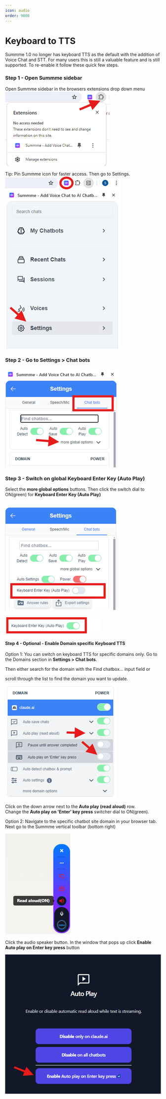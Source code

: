 ```yaml
---
icon: audio
order: 9000
---
```

# Keyboard to TTS

Summme 1.0 no longer has keyboard TTS as the default with the addition of Voice Chat and STT. For many users this is still a valuable feature and is still supported. To re-enable it follow these quick few steps. 


### Step 1 - Open Summme sidebar

Open Summme sidebar in the browsers extensions drop down menu 
![Browser extensions drop down menu](../static/keyboard-tts/step0.png)

Tip: Pin Summme icon for faster access. Then go to Settings.
![Go to Settings](../static/keyboard-tts/step1.png)

### Step 2 - Go to Settings > Chat bots

![Click the 'more global options' button ](../static/keyboard-tts/step2.png)


### Step 3 - Switch on global Keyboard Enter Key (Auto Play)

Select the  **more global options** buttons. Then click the switch dial to ON(green) for
 **Keyboard Enter Key (Auto Play)**


![Keyboard Enter Key (Auto Play) switcher](../static/keyboard-tts/step3.png)
- 
![Switch ON](../static/keyboard-tts/step4.png)


#### Step 4 - Optional - Enable Domain specific Keyboard TTS

Option 1: You can switch on keyboard TTS for specific domains only.
Go to the Domains section in  **Settings > Chat bots**. 

Then either search for the domain with the Find chatbox... input field or 

scroll through the list to find the domain you want to update.

![Domain settings](../static/keyboard-tts/step5.png)

Click on the down arrow next to the  **Auto play (read aloud)** row.  
Change the **Auto play on 'Enter' key press**  switcher dial to ON(green).



Option 2: Navigate to the specific chatbot site domain in your browser tab. Next go to the Summme vertical toolbar (bottom right)

![Summme toolbar on chatbot site](../static/keyboard-tts/step6-1.png)

Click the audio speaker button. In the window that pops up click **Enable Auto play on Enter key press** button

![Options window](../static/keyboard-tts/step6-2.png)

